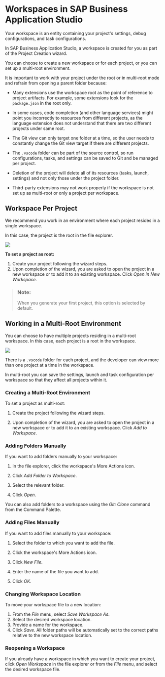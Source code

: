 <!-- loio0919ce1ca4a342628e49c0f5e9c8cdcf -->

# Workspaces in SAP Business Application Studio

Your workspace is an entity containing your project's settings, debug configurations, and task configurations.



In SAP Business Application Studio, a workspace is created for you as part of the Project Creation wizard.

You can choose to create a new workspace or for each project, or you can set up a multi-root environment.

It is important to work with your project under the root or in multi-root mode and refrain from opening a parent folder because:

-   Many extensions use the workspace root as the point of reference to project artifacts. For example, some extensions look for the `package.json` in the root only.

-   In some cases, code completion \(and other language services\) might point you incorrectly to resources from different projects, as the language extension does not understand that there are two different projects under same root.

-   The Git view can only target one folder at a time, so the user needs to constantly change the Git view target if there are different projects.

-   The `.vscode` folder can be part of the source control, so run configurations, tasks, and settings can be saved to Git and be managed per project.

-   Deletion of the project will delete all of its resources \(tasks, launch, settings\) and not only those under the project folder.

-   Third-party extensions may not work properly if the workspace is not set up as multi-root or only a project per workspace.




<a name="loio0919ce1ca4a342628e49c0f5e9c8cdcf__section_vxm_hkd_4nb"/>

## Workspace Per Project

We recommend you work in an environment where each project resides in a single workspace.

In this case, the project is the root in the file explorer.

![](images/single_root_workspace_4c04387.png)

**To set a project as root:**

1.  Create your project following the wizard steps.
2.  Upon completion of the wizard, you are asked to open the project in a new workspace or to add it to an existing workspace. Click *Open in New Workspace*.

> ### Note:  
> When you generate your first project, this option is selected by default.



<a name="loio0919ce1ca4a342628e49c0f5e9c8cdcf__section_ucq_hkd_4nb"/>

## Working in a Multi-Root Environment

You can choose to have multiple projects residing in a multi-root workspace. In this case, each project is a root in the workspace.

![](images/multi-root_workspace_29195c4.png)

There is a `.vscode` folder for each project, and the developer can view more than one project at a time in the workspace.

In multi-root you can save the settings, launch and task configuration per workspace so that they affect all projects within it.



### Creating a Multi-Root Environment

To set a project as multi-root:

1.  Create the project following the wizard steps.

2.  Upon completion of the wizard, you are asked to open the project in a new workspace or to add it to an existing workspace. Click *Add to Workspace*.



### Adding Folders Manually

If you want to add folders manually to your workspace:

1.  In the file explorer, click the workspace's More Actions icon.

     

2.  Click *Add Folder to Workspace*.
3.  Select the relevant folder.
4.  Click *Open*.

You can also add folders to a workspace using the *Git: Clone* command from the Command Palette.



### Adding Files Manually

If you want to add files manually to your workspace:

1.  Select the folder to which you want to add the file.
2.  Click the workspace's More Actions icon.

     

3.  Click *New File*.
4.  Enter the name of the file you want to add.
5.  Click *OK*.



### Changing Workspace Location

To move your workspace file to a new location:

1.  From the *File* menu, select *Save Workspace As*.
2.  Select the desired workspace location.
3.  Provide a name for the workspace.
4.  Click *Save*. All folder paths will be automatically set to the correct paths relative to the new workspace location.





### Reopening a Workspace

If you already have a workspace in which you want to create your project, click *Open Workspace* in the file explorer or from the *File* menu, and select the desired workspace file.

